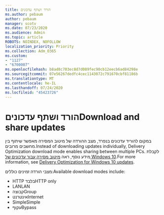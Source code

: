 ```yaml
---
title: הורד ושתף עדכונים
ms.author: pebaum
author: pebaum
manager: scotv
ms.date: 07/23/2020
ms.audience: Admin
ms.topic: article
ROBOTS: NOINDEX, NOFOLLOW
localization_priority: Priority
ms.collection: Adm_O365
ms.custom:
- "1127"
- "6700007"
ms.openlocfilehash: b8ad8c703ec8d7d089fec90cb12eecb6ad84298e
ms.sourcegitcommit: 07e56267dedfc4cec1143072c791670cbf81186b
ms.translationtype: MT
ms.contentlocale: he-IL
ms.lasthandoff: 07/24/2020
ms.locfileid: "45423726"
---
```

# <a name="download-and-share-updates"></a><span data-ttu-id="79767-102">הורד ושתף עדכונים</span><span class="sxs-lookup"><span data-stu-id="79767-102">Download and share updates</span></span>

<span data-ttu-id="79767-103">במקום להוריד עדכונים בנפרד, מצב ההורדה של מיטוב המסירה מאפשר שיתוף בין מחשבים מרובים.</span><span class="sxs-lookup"><span data-stu-id="79767-103">Instead of downloading updates individually, Delivery Optimization download mode enables sharing between multiple PCs.</span></span> <span data-ttu-id="79767-104">לקבלת מידע נוסף, ראה [מיטוב מסירה עבור עדכונים של Windows 10](https://docs.microsoft.com/windows/deployment/update/waas-delivery-optimization).</span><span class="sxs-lookup"><span data-stu-id="79767-104">For more information, see [Delivery Optimization for Windows 10 updates](https://docs.microsoft.com/windows/deployment/update/waas-delivery-optimization).</span></span>  

<span data-ttu-id="79767-105">מצבי הורדה זמינים כוללים:</span><span class="sxs-lookup"><span data-stu-id="79767-105">Available download modes include:</span></span>  
- <span data-ttu-id="79767-106">HTTP בלבד</span><span class="sxs-lookup"><span data-stu-id="79767-106">HTTP only</span></span>  
- <span data-ttu-id="79767-107">LAN</span><span class="sxs-lookup"><span data-stu-id="79767-107">LAN</span></span>  
- <span data-ttu-id="79767-108">קבוצה</span><span class="sxs-lookup"><span data-stu-id="79767-108">Group</span></span>  
- <span data-ttu-id="79767-109">אינטרנט</span><span class="sxs-lookup"><span data-stu-id="79767-109">Internet</span></span>  
- <span data-ttu-id="79767-110">Simple</span><span class="sxs-lookup"><span data-stu-id="79767-110">Simple</span></span>  
- <span data-ttu-id="79767-111">עקוף</span><span class="sxs-lookup"><span data-stu-id="79767-111">Bypass</span></span>